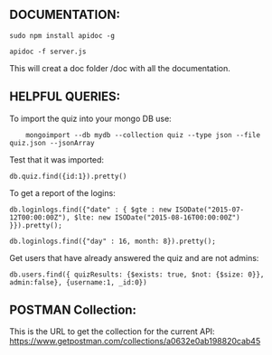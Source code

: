 DOCUMENTATION:
----------------

	sudo npm install apidoc -g

	apidoc -f server.js

This will creat a doc folder /doc with all the documentation.

HELPFUL QUERIES:
----------------

To import the quiz into your mongo DB use:

		mongoimport --db mydb --collection quiz --type json --file quiz.json --jsonArray

Test that it was imported:

	db.quiz.find({id:1}).pretty()

To get a report of the logins:

	db.loginlogs.find({"date" : { $gte : new ISODate("2015-07-12T00:00:00Z"), $lte: new ISODate("2015-08-16T00:00:00Z") }}).pretty();

	db.loginlogs.find({"day" : 16, month: 8}).pretty();

Get users that have already answered the quiz and are not admins:

	db.users.find({ quizResults: {$exists: true, $not: {$size: 0}}, admin:false}, {username:1, _id:0})

POSTMAN Collection:
-------------------

This is the URL to get the collection for the current API: https://www.getpostman.com/collections/a0632e0ab198820cab45
